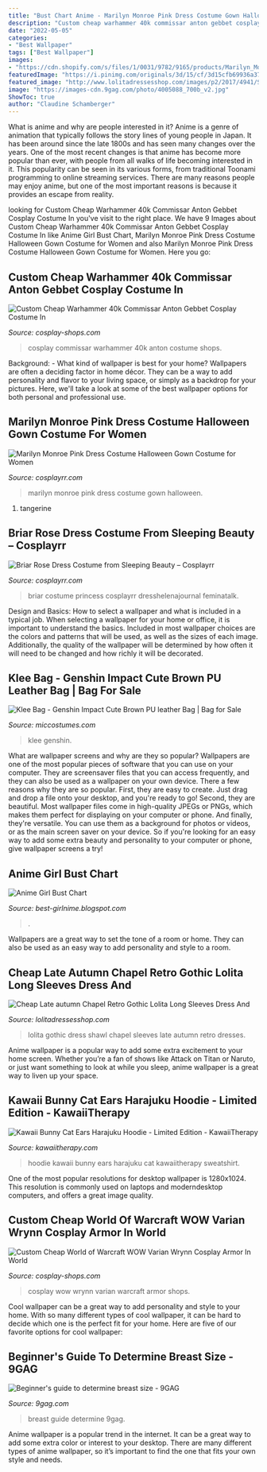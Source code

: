 ```yaml
---
title: "Bust Chart Anime - Marilyn Monroe Pink Dress Costume Gown Halloween"
description: "Custom cheap warhammer 40k commissar anton gebbet cosplay costume in"
date: "2022-05-05"
categories:
- "Best Wallpaper"
tags: ["Best Wallpaper"]
images:
- "https://cdn.shopify.com/s/files/1/0031/9782/9165/products/Marilyn_Monroe_Pink_Dress_Costume_Halloween_Gown_Costume_for_Women_4_grande.jpg?v=1563937457"
featuredImage: "https://i.pinimg.com/originals/3d/15/cf/3d15cfb69936a371a8a45d3ea9053739.jpg"
featured_image: "http://www.lolitadressesshop.com/images/p2/2017/4941/SLOLI0035.jpg"
image: "https://images-cdn.9gag.com/photo/4005088_700b_v2.jpg"
ShowToc: true
author: "Claudine Schamberger"
---
```



What is anime and why are people interested in it?
Anime is a genre of animation that typically follows the story lines of young people in Japan. It has been around since the late 1800s and has seen many changes over the years. One of the most recent changes is that anime has become more popular than ever, with people from all walks of life becoming interested in it. This popularity can be seen in its various forms, from traditional Toonami programming to online streaming services. There are many reasons people may enjoy anime, but one of the most important reasons is because it provides an escape from reality.

	

		
looking for Custom Cheap Warhammer 40k Commissar Anton Gebbet Cosplay Costume In you've visit to the right place. We have 9 Images about Custom Cheap Warhammer 40k Commissar Anton Gebbet Cosplay Costume In like Anime Girl Bust Chart, Marilyn Monroe Pink Dress Costume Halloween Gown Costume for Women and also Marilyn Monroe Pink Dress Costume Halloween Gown Costume for Women. Here you go:
		
    
## Custom Cheap Warhammer 40k Commissar Anton Gebbet Cosplay Costume In

<img loading=lazy src="http://www.cosplay-shops.com/media/catalog/product/cache/1/image/a727355b4db839f1520af058ea680301/q/q/qq_20181105232830.jpg" onerror="this.onerror=null;this.src='https://tse1.mm.bing.net/th?id=OIP.3diZCmQlxfPjXBA-eKcbrgHaJ4&amp;pid=15.1';" alt="Custom Cheap Warhammer 40k Commissar Anton Gebbet Cosplay Costume In">

_Source: cosplay-shops.com_

>cosplay commissar warhammer 40k anton costume shops. 

	

Background: - What kind of wallpaper is best for your home?
Wallpapers are often a deciding factor in home décor. They can be a way to add personality and flavor to your living space, or simply as a backdrop for your pictures. Here, we'll take a look at some of the best wallpaper options for both personal and professional use.

    
## Marilyn Monroe Pink Dress Costume Halloween Gown Costume For Women

<img loading=lazy src="https://cdn.shopify.com/s/files/1/0031/9782/9165/products/Marilyn_Monroe_Pink_Dress_Costume_Halloween_Gown_Costume_for_Women_4_grande.jpg?v=1563937457" onerror="this.onerror=null;this.src='https://tse2.mm.bing.net/th?id=OIP.r0R0siz_0gKjho3AaCwVnAAAAA&amp;pid=15.1';" alt="Marilyn Monroe Pink Dress Costume Halloween Gown Costume for Women">

_Source: cosplayrr.com_

>marilyn monroe pink dress costume gown halloween. 

	

1. tangerine 

    
## Briar Rose Dress Costume From Sleeping Beauty – Cosplayrr

<img loading=lazy src="https://cdn.shopify.com/s/files/1/0031/9782/9165/products/Aurora_dress_Sleeping_beauty_Briar_Rose_1200x1200.jpg?v=1557906238" onerror="this.onerror=null;this.src='https://tse4.mm.bing.net/th?id=OIP.wbP7NMSQ1vkMH_Iu2iKhcAHaO9&amp;pid=15.1';" alt="Briar Rose Dress Costume from Sleeping Beauty – Cosplayrr">

_Source: cosplayrr.com_

>briar costume princess cosplayrr dresshelenajournal feminatalk. 

	

Design and Basics: How to select a wallpaper and what is included in a typical job.
When selecting a wallpaper for your home or office, it is important to understand the basics. Included in most wallpaper choices are the colors and patterns that will be used, as well as the sizes of each image. Additionally, the quality of the wallpaper will be determined by how often it will need to be changed and how richly it will be decorated.

    
## Klee Bag - Genshin Impact Cute Brown PU Leather Bag | Bag For Sale

<img loading=lazy src="https://www.miccostumes.com/images/path-products/image-AGS011KL-5.jpg/&amp;width=1200&amp;height=1200&amp;a.jpg" onerror="this.onerror=null;this.src='https://tse3.mm.bing.net/th?id=OIP.cOhKUeWXGMjLlR44_0guuQHaK3&amp;pid=15.1';" alt="Klee Bag - Genshin Impact Cute Brown PU leather Bag | Bag for Sale">

_Source: miccostumes.com_

>klee genshin. 

	

What are wallpaper screens and why are they so popular?
Wallpapers are one of the most popular pieces of software that you can use on your computer. They are screensaver files that you can access frequently, and they can also be used as a wallpaper on your own device. There a few reasons why they are so popular. First, they are easy to create. Just drag and drop a file onto your desktop, and you're ready to go! Second, they are beautiful. Most wallpaper files come in high-quality JPEGs or PNGs, which makes them perfect for displaying on your computer or phone. And finally, they're versatile. You can use them as a background for photos or videos, or as the main screen saver on your device. So if you're looking for an easy way to add some extra beauty and personality to your computer or phone, give wallpaper screens a try!

    
## Anime Girl Bust Chart

<img loading=lazy src="https://i.pinimg.com/originals/3d/15/cf/3d15cfb69936a371a8a45d3ea9053739.jpg" onerror="this.onerror=null;this.src='https://tse3.mm.bing.net/th?id=OIP.KKXNX7iqVMqiPGfhDIvfCAHaFR&amp;pid=15.1';" alt="Anime Girl Bust Chart">

_Source: best-girlnime.blogspot.com_

>. 

	

Wallpapers are a great way to set the tone of a room or home. They can also be used as an easy way to add personality and style to a room.

    
## Cheap Late Autumn Chapel Retro Gothic Lolita Long Sleeves Dress And

<img loading=lazy src="http://www.lolitadressesshop.com/images/p2/2017/4941/SLOLI0035.jpg" onerror="this.onerror=null;this.src='https://tse3.mm.bing.net/th?id=OIP.fH-CPxbHygnNmPc6UzHOFQHaJ9&amp;pid=15.1';" alt="Cheap Late autumn Chapel Retro Gothic Lolita Long Sleeves Dress And">

_Source: lolitadressesshop.com_

>lolita gothic dress shawl chapel sleeves late autumn retro dresses. 

	

Anime wallpaper is a popular way to add some extra excitement to your home screen. Whether you’re a fan of shows like Attack on Titan or Naruto, or just want something to look at while you sleep, anime wallpaper is a great way to liven up your space.

    
## Kawaii Bunny Cat Ears Harajuku Hoodie - Limited Edition - KawaiiTherapy

<img loading=lazy src="https://ae01.alicdn.com/kf/H85dc36ab76764031bf9979c69c58dbe27/Merry-Pretty-2020-Women-Kawaii-Hooded-Hoodie-Japanese-Sweet-Bunny-Ears-Carrot-Sweatshirt-Teens-Girl-Harajuku.jpg" onerror="this.onerror=null;this.src='https://tse2.mm.bing.net/th?id=OIP.wL6CoPxRFPIOswxU8-dl8gHaHa&amp;pid=15.1';" alt="Kawaii Bunny Cat Ears Harajuku Hoodie - Limited Edition - KawaiiTherapy">

_Source: kawaiitherapy.com_

>hoodie kawaii bunny ears harajuku cat kawaiitherapy sweatshirt. 

	

One of the most popular resolutions for desktop wallpaper is 1280x1024. This resolution is commonly used on laptops and moderndesktop computers, and offers a great image quality.

    
## Custom Cheap World Of Warcraft WOW Varian Wrynn Cosplay Armor In World

<img loading=lazy src="http://www.cosplay-shops.com/media/catalog/product/cache/1/image/a727355b4db839f1520af058ea680301/6/7/67cb8b5bd0be889__.jpg" onerror="this.onerror=null;this.src='https://tse1.mm.bing.net/th?id=OIP.mUynEf3EAIlTpVm6z8C2SQHaJ4&amp;pid=15.1';" alt="Custom Cheap World of Warcraft WOW Varian Wrynn Cosplay Armor In World">

_Source: cosplay-shops.com_

>cosplay wow wrynn varian warcraft armor shops. 

	

Cool wallpaper can be a great way to add personality and style to your home. With so many different types of cool wallpaper, it can be hard to decide which one is the perfect fit for your home. Here are five of our favorite options for cool wallpaper: 

    
## Beginner&#039;s Guide To Determine Breast Size - 9GAG

<img loading=lazy src="https://images-cdn.9gag.com/photo/4005088_700b_v2.jpg" onerror="this.onerror=null;this.src='https://tse4.mm.bing.net/th?id=OIP.yr1U6taHyO1uwy4F_UX33AHaDN&amp;pid=15.1';" alt="Beginner&#039;s guide to determine breast size - 9GAG">

_Source: 9gag.com_

>breast guide determine 9gag. 

	

Anime wallpaper is a popular trend in the internet. It can be a great way to add some extra color or interest to your desktop. There are many different types of anime wallpaper, so it’s important to find the one that fits your own style and needs.

